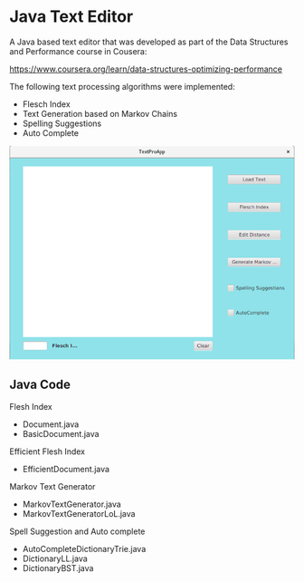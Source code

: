# Java Text Editor 

A Java based text editor that was developed as part of the Data Structures and Performance course in Cousera:

https://www.coursera.org/learn/data-structures-optimizing-performance


The following text processing algorithms were implemented:

- Flesch Index
- Text Generation based on Markov Chains
- Spelling Suggestions
- Auto Complete


![alt tag](https://raw.githubusercontent.com/alapisco/Java-Text-Editor-Algorithms/images/UI_Text.png)




## Java Code ##

Flesh Index

- Document.java 
- BasicDocument.java


Efficient Flesh Index

- EfficientDocument.java


Markov Text Generator

- MarkovTextGenerator.java
- MarkovTextGeneratorLoL.java 


Spell Suggestion and Auto complete

- AutoCompleteDictionaryTrie.java 
- DictionaryLL.java
- DictionaryBST.java 




